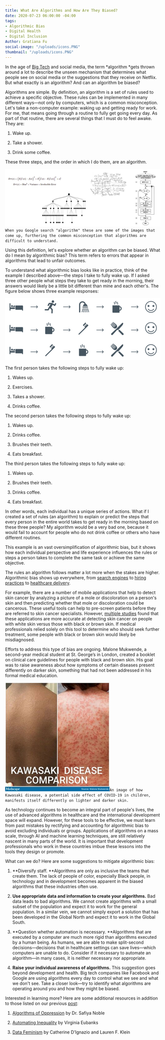 ```yaml
---
title: What Are Algorithms and How Are They Biased?
date: 2020-07-23 06:00:00 -04:00
tags:
- Algorithmic Bias
- Digital Health
- Digital Inclusion
Author: Gratiana Fu
social-image: "/uploads/icons.PNG"
thumbnail: "/uploads/icons.PNG"
---
```


In the age of [Big Tech](https://en.wikipedia.org/wiki/Big_Tech) and social media, the term *algorithm *gets thrown around a lot to describe the unseen mechanism that determines what people see on social media or the suggestions that they receive on Netflix. But what exactly is an algorithm? And can an algorithm be biased?

<!--more-->

Algorithms are simple. By definition, an algorithm is a set of rules used to achieve a specific objective. These rules can be implemented in many different ways—not only by computers, which is a common misconception. Let's take a non-computer example: waking up and getting ready for work. For me, that means going through a routine to fully get going every day. As part of that routine, there are several things that I must do to feel awake. They are:

1. Wake up.

2. Take a shower.

3. Drink some coffee.

These three steps, and the order in which I do them, are an algorithm.

![algorithms.PNG](/uploads/algorithms.PNG)`When you Google search "algorithm" these are some of the images that come up, furthering the common misconception that algorithms are difficult to understand.`

Using this definition, let's explore whether an algorithm can be biased. What do I mean by algorithmic bias? This term refers to errors that appear in algorithms that lead to unfair outcomes.

To understand what algorithmic bias looks like in practice, think of the example I described above—the steps I take to fully wake up. If I asked three other people what steps they take to get ready in the morning, their answers would likely be a little bit different than mine and each other's. The figure below shows three example responses:

![icons.PNG](/uploads/icons.PNG)

The first person takes the following steps to fully wake up:

1. Wakes up.

2. Exercises.

3. Takes a shower.

4. Drinks coffee.

The second person takes the following steps to fully wake up:

1. Wakes up.

2. Drinks coffee.

3. Brushes their teeth.

4. Eats breakfast.

The third person takes the following steps to fully wake up:

1. Wakes up.

2. Brushes their teeth.

3. Drinks coffee.

4. Eats breakfast.

In other words, each individual has a unique series of actions. What if I created a set of rules (an algorithm) to explain or predict the steps that every person in the entire world takes to get ready in the morning based on these three people? My algorithm would be a very bad one, because it would fail to account for people who do not drink coffee or others who have different routines.

This example is an vast oversimplification of algorithmic bias, but it shows how each individual perspective and life experience influences the rules or steps a person takes to complete the same task or achieve the same objective.

The rules an algorithm follows matter a lot more when the stakes are higher. Algorithmic bias shows up everywhere, from [search engines](https://time.com/5318918/search-results-engine-google-bias-trusted-sources/) to [hiring practices](https://resources.workable.com/stories-and-insights/unconscious-bias-in-recruitment) to [healthcare delivery](https://news.uchicago.edu/story/health-care-prediction-algorithm-biased-against-black-patients-study-finds).

For example, there are a number of mobile applications that help to detect skin cancer by analyzing a picture of a mole or discoloration on a person's skin and then predicting whether that mole or discoloration could be cancerous. These useful tools can help to pre-screen patients before they are referred to skin cancer specialists. However, [multiple studies](https://www.theatlantic.com/health/archive/2018/08/machine-learning-dermatology-skin-color/567619/) found that these applications are more accurate at detecting skin cancer on people with white skin versus those with black or brown skin. If medical professionals relied solely on this tool to determine who should seek further treatment, some people with black or brown skin would likely be misdiagnosed.

Efforts to address this type of bias are ongoing. Malone Mukwende, a second-year medical student at St. George’s in London, created a booklet on clinical care guidelines for people with black and brown skin. His goal was to raise awareness about how symptoms of certain diseases present differently on darker skin, something that had not been addressed in his formal medical education.

![ou_200710_bame_handbook_kawasaki_disease_malone_mukwende_575x600.jpg](/uploads/ou_200710_bame_handbook_kawasaki_disease_malone_mukwende_575x600.jpg)`An image of how Kawasaki disease, a potential side effect of COVID-19 in children, manifests itself differently on lighter and darker skin.`

As technology continues to become an integral part of people's lives, the use of advanced algorithms in healthcare and the international development space will expand. However, for these tools to be effective, we must learn from past mistakes by rectifying and accounting for algorithmic bias to avoid excluding individuals or groups. Applications of algorithms on a mass scale, through AI and machine learning techniques, are still relatively nascent in many parts of the world. It is important that development professionals who work in these countries imbue these lessons into the tools they design or promote.

What can we do? Here are some suggestions to mitigate algorithmic bias:

1. **Diversify staff. **Algorithms are only as inclusive the teams that create them. The lack of people of color, especially Black people, in technology and in development becomes apparent in the biased algorithms that these industries often use.

2. **Use appropriate data and information to create your algorithms.** Bad data leads to bad algorithms. We cannot create algorithms with a small subset of the population and expect it to work for the general population. In a similar vein, we cannot simply export a solution that has been developed in the Global North and expect it to work in the Global South.

3. **Question whether automation is necessary. **Algorithms that are executed by a computer are much more rigid than algorithms executed by a human being. As humans, we are able to make split-second decisions—decisions that in healthcare settings can save lives—which computers are unable to do. Consider if it necessary to automate an algorithm—in many cases, it is neither necessary nor appropriate.

4. **Raise your individual awareness of algorithms.** This suggestion goes beyond development and health. Big tech companies like Facebook and Google are using algorithms every day to control what we see and what we don't see. Take a closer look—try to identify what algorithms are operating around you and how they might be biased.

Interested in learning more? Here are some additional resources in addition to those listed on our previous [post](https://dai-global-digital.com/understanding-algorithmic-bias.html):

1. [Algorithms of Oppression](https://nyupress.org/9781479837243/algorithms-of-oppression/) by Dr. Safiya Noble

2. [Automating Inequality](https://us.macmillan.com/books/9781250074317) by Virginia Eubanks

3. [Data Feminism](https://data-feminism.mitpress.mit.edu/) by Catherine D’Ignazio and Lauren F. Klein